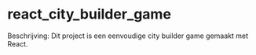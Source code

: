 # react_city_builder_game
Beschrijving: Dit project is een eenvoudige city builder game gemaakt met React. 

